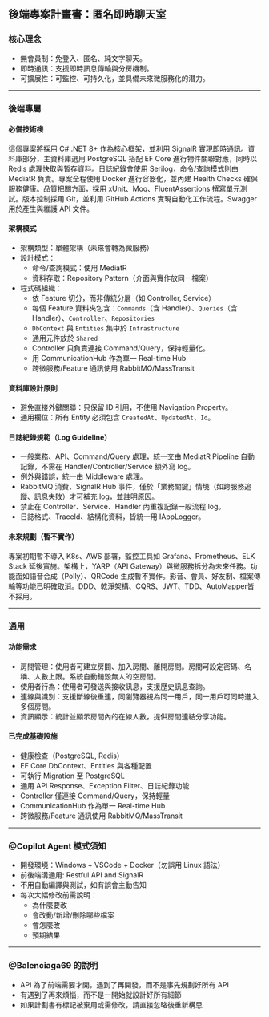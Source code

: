 ## 後端專案計畫書：匿名即時聊天室

### 核心理念

- 無會員制：免登入、匿名、純文字聊天。
- 即時通訊：支援即時訊息傳輸與分房機制。
- 可擴展性：可監控、可持久化，並具備未來微服務化的潛力。

---

### 後端專屬

#### 必備技術棧

這個專案將採用 C# .NET 8+ 作為核心框架，並利用 SignalR 實現即時通訊。資料庫部分，主資料庫選用 PostgreSQL 搭配 EF Core 進行物件關聯對應，同時以 Redis 處理快取與暫存資料。日誌紀錄會使用 Serilog，命令/查詢模式則由 MediatR 負責。專案全程使用 Docker 進行容器化，並內建 Health Checks 確保服務健康。品質把關方面，採用 xUnit、Moq、FluentAssertions 撰寫單元測試。版本控制採用 Git，並利用 GitHub Actions 實現自動化工作流程。Swagger 用於產生與維護 API 文件。

#### 架構模式

- 架構類型：單體架構（未來會轉為微服務）
- 設計模式：
  - 命令/查詢模式：使用 MediatR
  - 資料存取：Repository Pattern（介面與實作放同一檔案）
- 程式碼組織：
  - 依 Feature 切分，而非傳統分層（如 Controller, Service）
  - 每個 Feature 資料夾包含：`Commands`（含 Handler）、`Queries`（含 Handler）、`Controller`、`Repositories`
  - `DbContext` 與 `Entities` 集中於 `Infrastructure`
  - 通用元件放於 `Shared`
  - Controller 只負責連接 Command/Query，保持輕量化。
  - 用 CommunicationHub 作為單一 Real-time Hub
  - 跨微服務/Feature 通訊使用 RabbitMQ/MassTransit

#### 資料庫設計原則

- 避免直接外鍵關聯：只保留 ID 引用，不使用 Navigation Property。
- 通用欄位：所有 Entity 必須包含 `CreatedAt`、`UpdatedAt`、`Id`。

#### 日誌紀錄規範（Log Guideline）

- 一般業務、API、Command/Query 處理，統一交由 MediatR Pipeline 自動記錄，不需在 Handler/Controller/Service 額外寫 log。
- 例外與錯誤，統一由 Middleware 處理。
- RabbitMQ 消費、SignalR Hub 事件，僅於「業務關鍵」情境（如跨服務追蹤、訊息失敗）才可補充 log，並註明原因。
- 禁止在 Controller、Service、Handler 內重複記錄一般流程 log。
- 日誌格式、TraceId、結構化資料，皆統一用 IAppLogger。

#### 未來規劃（暫不實作）

專案初期暫不導入 K8s、AWS 部署，監控工具如 Grafana、Prometheus、ELK Stack 延後實施。架構上，YARP（API Gateway）與微服務拆分為未來任務。功能面如語音合成（Polly）、QRCode 生成暫不實作。影音、會員、好友制、檔案傳輸等功能已明確取消。DDD、乾淨架構、CQRS、JWT、TDD、AutoMapper皆不採用。

---

### 通用

#### 功能需求

- 房間管理：使用者可建立房間、加入房間、離開房間。房間可設定密碼、名稱、人數上限。系統自動銷毀無人的空房間。
- 使用者行為：使用者可發送與接收訊息，支援歷史訊息查詢。
- 連線與識別：支援斷線後重連，同瀏覽器視為同一用戶，同一用戶可同時進入多個房間。
- 資訊顯示：統計並顯示房間內的在線人數，提供房間連結分享功能。

#### 已完成基礎設施

- 健康檢查（PostgreSQL, Redis）
- EF Core DbContext、Entities 與各種配置
- 可執行 Migration 至 PostgreSQL
- 通用 API Response、Exception Filter、日誌紀錄功能
- Controller 僅連接 Command/Query，保持輕量
- CommunicationHub 作為單一 Real-time Hub
- 跨微服務/Feature 通訊使用 RabbitMQ/MassTransit

---

### @Copilot Agent 模式須知

- 開發環境：Windows + VSCode + Docker（勿誤用 Linux 語法）
- 前後端溝通用: Restful API and SignalR
- 不用自動編譯與測試，如有誤會主動告知
- 每次大幅修改前需說明：
  - 為什麼要改
  - 會改動/新增/刪除哪些檔案
  - 會怎麼改
  - 預期結果

---

### @Balenciaga69 的說明
- API 為了前端需要才開，遇到了再開發，而不是事先規劃好所有 API
- 有遇到了再來煩惱，而不是一開始就設計好所有細節
- 如果計劃書有標記被棄用或需修改，請直接忽略後重新構思
